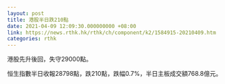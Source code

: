 ```yaml
---
layout: post
title: 港股半日跌210點
date: 2021-04-09 12:09:30.000000000 +08:00
link: https://news.rthk.hk/rthk/ch/component/k2/1584915-20210409.htm
categories: rthk
---
```


港股先升後回，失守29000點。

恒生指數半日收報28798點，跌210點，跌幅0.7%，半日主板成交額768.8億元。
